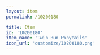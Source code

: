 ```yaml
---
layout: item
permalink: /10200180

title: Item
id: '10200180'
item_name: 'Twin Bun Ponytails'
icon_url: 'customize/10200180.png'
---
```

